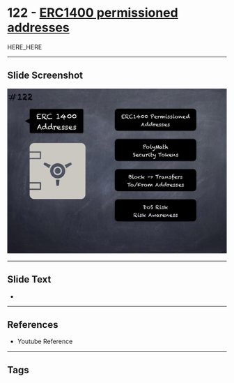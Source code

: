 # 122 - [ERC1400 permissioned addresses](ERC1400%20permissioned%20addresses.md)

HERE_HERE

___
## Slide Screenshot
![0122.png](../images/pitfalls_and_best_practices201/122.png)
___
## Slide Text
- 
___
## References
- Youtube Reference
___
## Tags